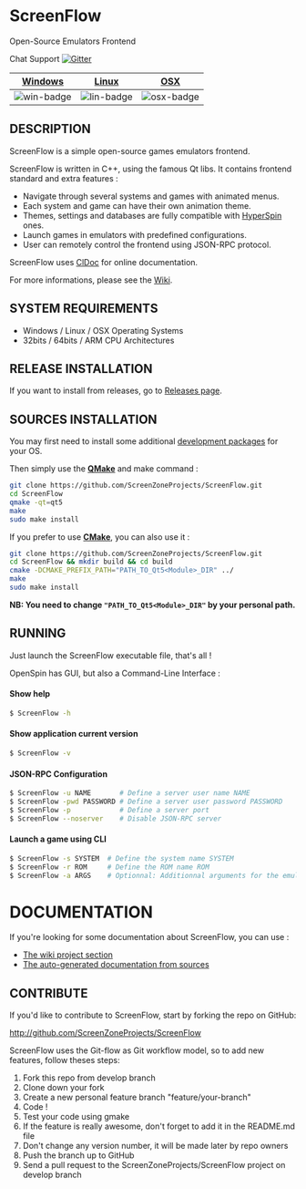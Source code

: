 ScreenFlow
===========

Open-Source Emulators Frontend

Chat Support [![Gitter](https://badges.gitter.im/Join%20Chat.svg)](https://gitter.im/ScreenZoneProjects/ScreenFlow?utm_source=badge&utm_medium=badge&utm_campaign=pr-badge)

| [Windows][win-link] | [Linux][lin-link] | [OSX][osx-link] |
| :-----------------: | :---------------: | :-------------: |
| ![win-badge]        | ![lin-badge]      | ![osx-badge]    |

[lin-link]: https://travis-ci.org/ScreenZoneProjects/ScreenFlow
[win-link]: https://ci.appveyor.com/project/jbltx/openspin-7jlje
[osx-link]: https://travis-ci.org/ScreenZoneProjects/ScreenFlow
[lin-badge]: https://travis-ci.org/ScreenZoneProjects/ScreenFlow.svg "Travis build status"
[win-badge]: https://ci.appveyor.com/api/projects/status/rp48rjajn5svtpoj?svg=true "AppVeyor build status"
[osx-badge]: https://travis-ci.org/ScreenZoneProjects/ScreenFlow.svg "Travis build status"

## DESCRIPTION

ScreenFlow is a simple open-source games emulators frontend.

ScreenFlow is written in C++, using the famous Qt libs.
It contains frontend standard and extra features :

* Navigate through several systems and games with animated menus.
* Each system and game can have their own animation theme.
* Themes, settings and databases are fully compatible with [HyperSpin](http://www.hyperspin-fe.com/) ones.
* Launch games in emulators with predefined configurations.
* User can remotely control the frontend using JSON-RPC protocol.

ScreenFlow uses [ClDoc](https://jessevdk.github.io/cldoc/) for online documentation.

For more informations, please see the [Wiki](https://github.com/ScreenZoneProjects/ScreenFlow/wiki).

## SYSTEM REQUIREMENTS

- Windows / Linux / OSX Operating Systems
- 32bits / 64bits / ARM CPU Architectures

## RELEASE INSTALLATION

If you want to install from releases, go to [Releases page](https://github.com/ScreenZoneProjects/ScreenFlow/releases).

## SOURCES INSTALLATION

You may first need to install some additional [development packages](https://github.com/ScreenZoneProjects/ScreenFlow/wiki/Installation) for your OS.

Then simply use the **[QMake](http://doc.qt.io/qt-5/qmake-overview.html#building-a-project)** and make command :

```bash
git clone https://github.com/ScreenZoneProjects/ScreenFlow.git
cd ScreenFlow
qmake -qt=qt5
make
sudo make install
```

If you prefer to use **[CMake](http://www.cmake.org/)**, you can also use it :

```bash
git clone https://github.com/ScreenZoneProjects/ScreenFlow.git
cd ScreenFlow && mkdir build && cd build
cmake -DCMAKE_PREFIX_PATH="PATH_TO_Qt5<Module>_DIR" ../
make
sudo make install
```
**NB: You need to change `"PATH_TO_Qt5<Module>_DIR"` by your personal path.**


## RUNNING

Just launch the ScreenFlow executable file, that's all !

OpenSpin has GUI, but also a Command-Line Interface :

#### Show help
```bash
$ ScreenFlow -h
```

#### Show application current version
```bash
$ ScreenFlow -v
```

#### JSON-RPC Configuration
```bash
$ ScreenFlow -u NAME       # Define a server user name NAME
$ ScreenFlow -pwd PASSWORD # Define a server user password PASSWORD
$ ScreenFlow -p            # Define a server port
$ ScreenFlow --noserver    # Disable JSON-RPC server
```

#### Launch a game using CLI
```bash
$ ScreenFlow -s SYSTEM  # Define the system name SYSTEM
$ ScreenFlow -r ROM     # Define the ROM name ROM
$ ScreenFlow -a ARGS    # Optionnal: Additionnal arguments for the emulator executable ARGS
```

# DOCUMENTATION

If you're looking for some documentation about ScreenFlow, you can use :

* [The wiki project section](https://github.com/ScreenZoneProjects/ScreenFlow/wiki)
* [The auto-generated documentation from sources](https://github.com/ScreenZoneProjects/ScreenFlow/doc)


## CONTRIBUTE

If you'd like to contribute to ScreenFlow, start by forking the repo on GitHub:

http://github.com/ScreenZoneProjects/ScreenFlow

ScreenFlow uses the Git-flow as Git workflow model, so to add new features, follow theses steps:

1. Fork this repo from develop branch
1. Clone down your fork
1. Create a new personal feature branch "feature/your-branch"
1. Code !
1. Test your code using gmake
1. If the feature is really awesome, don't forget to add it in the README.md file
1. Don't change any version number, it will be made later by repo owners
1. Push the branch up to GitHub
1. Send a pull request to the ScreenZoneProjects/ScreenFlow project on develop branch
